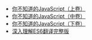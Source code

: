 - [你不知道的JavaScript（上卷）](http://img.zongqilive.cn/%E4%BD%A0%E4%B8%8D%E7%9F%A5%E9%81%93%E7%9A%84JavaScript%EF%BC%88%E4%B8%8A%E5%8D%B7%EF%BC%89.pdf)
- [你不知道的JavaScript（中卷）](http://img.zongqilive.cn/%E4%BD%A0%E4%B8%8D%E7%9F%A5%E9%81%93%E7%9A%84JavaScript%EF%BC%88%E4%B8%AD%E5%8D%B7%EF%BC%89.pdf)
- [你不知道的JavaScript（下卷）](http://img.zongqilive.cn/%E4%BD%A0%E4%B8%8D%E7%9F%A5%E9%81%93%E7%9A%84%20JavaScript%EF%BC%88%E4%B8%8B%E5%8D%B7%EF%BC%89.pdf)
- [深入理解ES6翻译完整版](http://img.zongqilive.cn/%E6%B7%B1%E5%85%A5%E7%90%86%E8%A7%A3ES6%E7%BF%BB%E8%AF%91%E5%AE%8C%E6%95%B4%E7%89%88.pdf)

